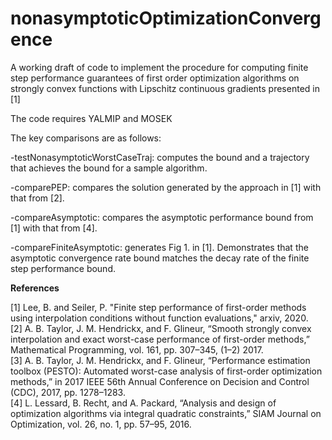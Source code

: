 # nonasymptoticOptimizationConvergence

A working draft of code to implement the procedure for computing finite step performance guarantees of first order
optimization algorithms on strongly convex functions with Lipschitz continuous gradients presented in [1]


The code requires YALMIP and MOSEK

The key comparisons are as follows:

-testNonasymptoticWorstCaseTraj: computes the bound and a trajectory that achieves the bound for a sample algorithm.

-comparePEP: compares the solution generated by the approach in [1] with that from [2].

-compareAsymptotic: compares the asymptotic performance bound from [1] with that from [4].

-compareFiniteAsymptotic: generates Fig 1. in [1]. Demonstrates that the asymptotic convergence rate bound matches the decay
rate of the finite step performance bound.

**References**

[1] Lee, B. and Seiler, P. "Finite step performance of first-order methods using interpolation conditions without function evaluations," arxiv, 2020.   
[2] A. B. Taylor, J. M. Hendrickx, and F. Glineur, “Smooth strongly convex interpolation and exact worst-case performance 
of first-order methods,” Mathematical Programming, vol. 161, pp. 307–345, (1–2) 2017.   
[3] A. B. Taylor, J. M. Hendrickx, and F. Glineur, “Performance estimation toolbox (PESTO): Automated worst-case analysis 
of first-order optimization methods,” in 2017 IEEE 56th Annual Conference on Decision and Control (CDC), 2017, pp. 1278–1283.  
[4] L. Lessard, B. Recht, and A. Packard, “Analysis and design of optimization algorithms via integral quadratic constraints,”
SIAM Journal on Optimization, vol. 26, no. 1, pp. 57–95, 2016.
